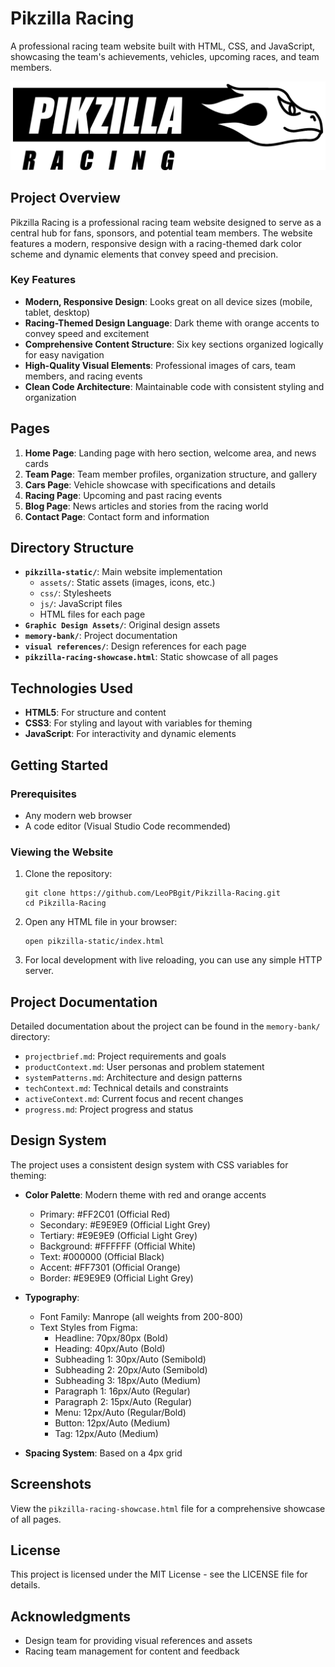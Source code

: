 # Pikzilla Racing

A professional racing team website built with HTML, CSS, and JavaScript, showcasing the team's achievements, vehicles, upcoming races, and team members.

![Pikzilla Racing Logo](Graphic%20Design%20Assets/Logo/Pikzilla%20Logo.svg)

## Project Overview

Pikzilla Racing is a professional racing team website designed to serve as a central hub for fans, sponsors, and potential team members. The website features a modern, responsive design with a racing-themed dark color scheme and dynamic elements that convey speed and precision.

### Key Features

- **Modern, Responsive Design**: Looks great on all device sizes (mobile, tablet, desktop)
- **Racing-Themed Design Language**: Dark theme with orange accents to convey speed and excitement
- **Comprehensive Content Structure**: Six key sections organized logically for easy navigation
- **High-Quality Visual Elements**: Professional images of cars, team members, and racing events
- **Clean Code Architecture**: Maintainable code with consistent styling and organization

## Pages

1. **Home Page**: Landing page with hero section, welcome area, and news cards
2. **Team Page**: Team member profiles, organization structure, and gallery
3. **Cars Page**: Vehicle showcase with specifications and details
4. **Racing Page**: Upcoming and past racing events
5. **Blog Page**: News articles and stories from the racing world
6. **Contact Page**: Contact form and information

## Directory Structure

- **`pikzilla-static/`**: Main website implementation
  - `assets/`: Static assets (images, icons, etc.)
  - `css/`: Stylesheets
  - `js/`: JavaScript files
  - HTML files for each page
- **`Graphic Design Assets/`**: Original design assets
- **`memory-bank/`**: Project documentation
- **`visual references/`**: Design references for each page
- **`pikzilla-racing-showcase.html`**: Static showcase of all pages

## Technologies Used

- **HTML5**: For structure and content
- **CSS3**: For styling and layout with variables for theming
- **JavaScript**: For interactivity and dynamic elements

## Getting Started

### Prerequisites

- Any modern web browser
- A code editor (Visual Studio Code recommended)

### Viewing the Website

1. Clone the repository:
   ```
   git clone https://github.com/LeoPBgit/Pikzilla-Racing.git
   cd Pikzilla-Racing
   ```

2. Open any HTML file in your browser:
   ```
   open pikzilla-static/index.html
   ```

3. For local development with live reloading, you can use any simple HTTP server.

## Project Documentation

Detailed documentation about the project can be found in the `memory-bank/` directory:

- `projectbrief.md`: Project requirements and goals
- `productContext.md`: User personas and problem statement
- `systemPatterns.md`: Architecture and design patterns
- `techContext.md`: Technical details and constraints
- `activeContext.md`: Current focus and recent changes
- `progress.md`: Project progress and status

## Design System

The project uses a consistent design system with CSS variables for theming:

- **Color Palette**: Modern theme with red and orange accents
  - Primary: #FF2C01 (Official Red)
  - Secondary: #E9E9E9 (Official Light Grey)
  - Tertiary: #E9E9E9 (Official Light Grey)
  - Background: #FFFFFF (Official White)
  - Text: #000000 (Official Black)
  - Accent: #FF7301 (Official Orange)
  - Border: #E9E9E9 (Official Light Grey)

- **Typography**:
  - Font Family: Manrope (all weights from 200-800)
  - Text Styles from Figma:
    - Headline: 70px/80px (Bold)
    - Heading: 40px/Auto (Bold)
    - Subheading 1: 30px/Auto (Semibold)
    - Subheading 2: 20px/Auto (Semibold)
    - Subheading 3: 18px/Auto (Medium)
    - Paragraph 1: 16px/Auto (Regular)
    - Paragraph 2: 15px/Auto (Regular)
    - Menu: 12px/Auto (Regular/Bold)
    - Button: 12px/Auto (Medium)
    - Tag: 12px/Auto (Medium)

- **Spacing System**: Based on a 4px grid

## Screenshots

View the `pikzilla-racing-showcase.html` file for a comprehensive showcase of all pages.

## License

This project is licensed under the MIT License - see the LICENSE file for details.

## Acknowledgments

- Design team for providing visual references and assets
- Racing team management for content and feedback
